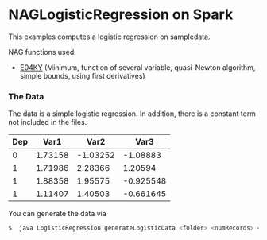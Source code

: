 # NAGLogisticRegression on Spark

This examples computes a logistic regression on sampledata.

NAG functions used:
- [E04KY] (Minimum, function of several variable, quasi-Newton algorithm, simple bounds, using first derivatives)

### The Data

The data is a simple logistic regression. In addition, there is a constant term not included in the files.

| Dep  | Var1  | Var2  | Var3  |
|---|---|---|---|
|0| 1.73158| -1.03252| -1.08883|
|1| 1.71986| 2.28366| 1.20594|
|1| 1.88358| 1.95575| -0.925548|
|1| 1.11407| 1.40503| -0.661645|

You can generate the data via
```sh
$  java LogisticRegression generateLogisticData <folder> <numRecords> <numFiles>"
```

[E04KY]: http://www.nag.com/numeric/fl/nagdoc_fl24/html/E04/e04kyf.html
